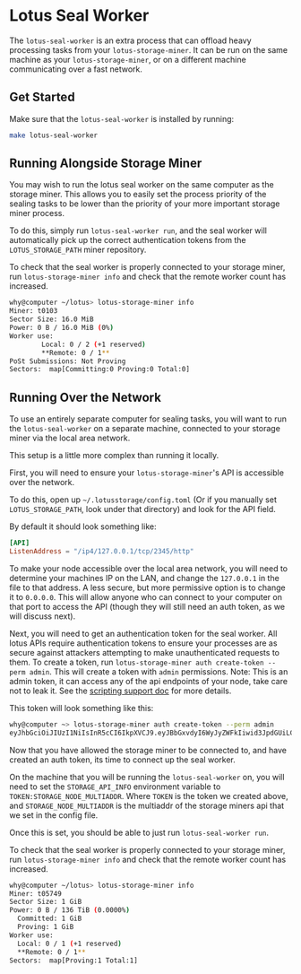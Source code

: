 # Lotus Seal Worker

The `lotus-seal-worker` is an extra process that can offload heavy processing
tasks from your `lotus-storage-miner`. It can be run on the same machine as your
`lotus-storage-miner`, or on a different machine communicating over a fast
network.

## Get Started

Make sure that the `lotus-seal-worker` is installed by running:

```sh
make lotus-seal-worker
```

## Running Alongside Storage Miner

You may wish to run the lotus seal worker on the same computer as the storage
miner. This allows you to easily set the process priority of the sealing tasks
to be lower than the priority of your more important storage miner process.

To do this, simply run `lotus-seal-worker run`, and the seal worker will
automatically pick up the correct authentication tokens from the
`LOTUS_STORAGE_PATH` miner repository.

To check that the seal worker is properly connected to your storage miner, run
`lotus-storage-miner info` and check that the remote worker count has increased.

```sh
why@computer ~/lotus> lotus-storage-miner info
Miner: t0103
Sector Size: 16.0 MiB
Power: 0 B / 16.0 MiB (0%)
Worker use:
        Local: 0 / 2 (+1 reserved)
        **Remote: 0 / 1**
PoSt Submissions: Not Proving
Sectors:  map[Committing:0 Proving:0 Total:0]
```

## Running Over the Network

To use an entirely separate computer for sealing tasks, you will want to run the
`lotus-seal-worker` on a separate machine, connected to your storage miner via
the local area network.

This setup is a little more complex than running it locally.

First, you will need to ensure your `lotus-storage-miner`'s API is accessible
over the network.

To do this, open up `~/.lotusstorage/config.toml` (Or if you manually set
`LOTUS_STORAGE_PATH`, look under that directory) and look for the API field.

By default it should look something like:

```toml
[API]
ListenAddress = "/ip4/127.0.0.1/tcp/2345/http"
```

To make your node accessible over the local area network, you will need to
determine your machines IP on the LAN, and change the `127.0.0.1` in the file to
that address. A less secure, but more permissive option is to change it to
`0.0.0.0`. This will allow anyone who can connect to your computer on that port
to access the API (though they will still need an auth token, as we will discuss
next).

Next, you will need to get an authentication token for the seal worker. All
lotus APIs require authentication tokens to ensure your processes are as secure
against attackers attempting to make unauthenticated requests to them. To create
a token, run `lotus-storage-miner auth create-token --perm admin`. This will
create a token with `admin` permissions. Note: This is an admin token, it can
access any of the api endpoints of your node, take care not to leak it. See the
[scripting support doc](api-scripting-support.md) for more details.

This token will look something like this:

```sh
why@computer ~> lotus-storage-miner auth create-token --perm admin
eyJhbGciOiJIUzI1NiIsInR5cCI6IkpXVCJ9.eyJBbGxvdyI6WyJyZWFkIiwid3JpdGUiLCJzaWduIiwiYWRtaW4iXX0.KWWdh1jOVP_5YMAp8x5wNomFGgKS75ucOtj1ah5iP7k
```

Now that you have allowed the storage miner to be connected to, and have created
an auth token, its time to connect up the seal worker.

On the machine that you will be running the `lotus-seal-worker` on, you will
need to set the `STORAGE_API_INFO` environment variable to
`TOKEN:STORAGE_NODE_MULTIADDR`. Where `TOKEN` is the token we created above, and
`STORAGE_NODE_MULTIADDR` is the multiaddr of the storage miners api that we set
in the config file.

Once this is set, you should be able to just run `lotus-seal-worker run`.

To check that the seal worker is properly connected to your storage miner, run
`lotus-storage-miner info` and check that the remote worker count has increased.

```sh
why@computer ~/lotus> lotus-storage-miner info
Miner: t05749
Sector Size: 1 GiB
Power: 0 B / 136 TiB (0.0000%)
  Committed: 1 GiB
  Proving: 1 GiB
Worker use:
  Local: 0 / 1 (+1 reserved)
  **Remote: 0 / 1**
Sectors:  map[Proving:1 Total:1]
```
